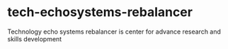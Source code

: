 # tech-echosystems-rebalancer
Technology echo systems rebalancer is center for advance research and skills development
